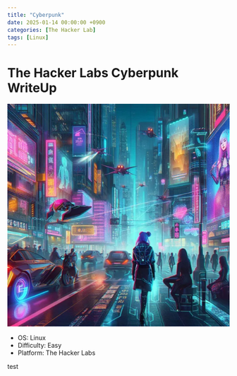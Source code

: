 ```yaml
---
title: "Cyberpunk"
date: 2025-01-14 00:00:00 +0900
categories: [The Hacker Lab] 
tags: [Linux]
---
```


# The Hacker Labs Cyberpunk WriteUp

![cyberpunk](assets/img/cyberpunk.png)

- OS: Linux
- Difficulty: Easy
- Platform: The Hacker Labs

test
